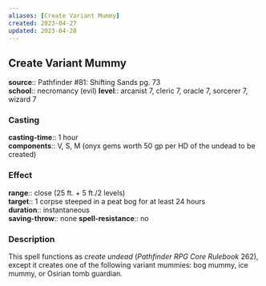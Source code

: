 ```yaml
---
aliases: [Create Variant Mummy]
created: 2023-04-27
updated: 2023-04-28
---
```


## Create Variant Mummy

**source**:: Pathfinder \#81: Shifting Sands pg. 73  
**school**:: necromancy (evil)
**level**:: arcanist 7, cleric 7, oracle 7, sorcerer 7, wizard 7

### Casting

**casting-time**:: 1 hour  
**components**:: V, S, M (onyx gems worth 50 gp per HD of the undead to be created)

### Effect

**range**:: close (25 ft. + 5 ft./2 levels)  
**target**:: 1 corpse steeped in a peat bog for at least 24 hours  
**duration**:: instantaneous  
**saving-throw**:: none
**spell-resistance**:: no

### Description

This spell functions as *create undead* (*Pathfinder RPG Core Rulebook* 262), except it creates one of the following variant mummies: bog mummy, ice mummy, or Osirian tomb guardian.
